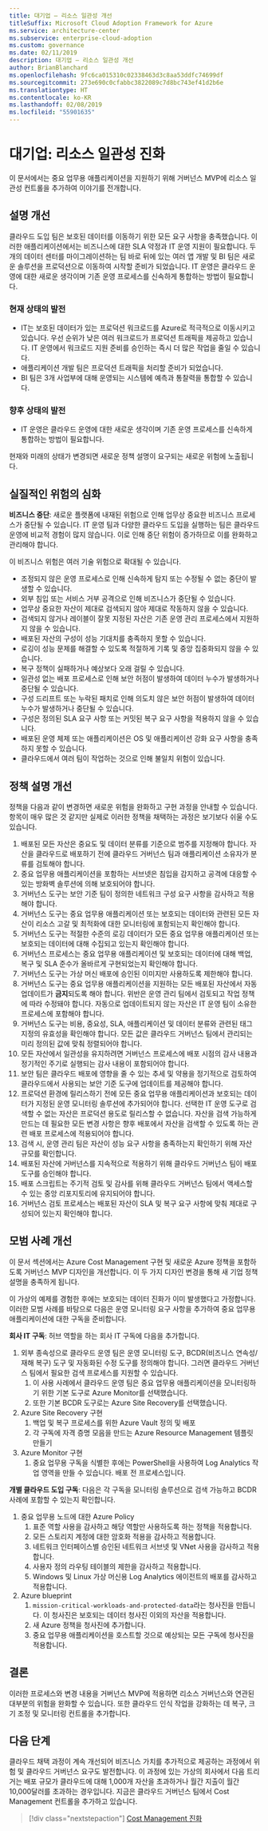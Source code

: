 ```yaml
---
title: 대기업 – 리소스 일관성 개선
titleSuffix: Microsoft Cloud Adoption Framework for Azure
ms.service: architecture-center
ms.subservice: enterprise-cloud-adoption
ms.custom: governance
ms.date: 02/11/2019
description: 대기업 – 리소스 일관성 개선
author: BrianBlanchard
ms.openlocfilehash: 9fc6ca015310c02338463d3c8aa53ddfc74699df
ms.sourcegitcommit: 273e690c0cfabbc3822089c7d8bc743ef41d2b6e
ms.translationtype: HT
ms.contentlocale: ko-KR
ms.lasthandoff: 02/08/2019
ms.locfileid: "55901635"
---
```

# <a name="large-enterprise-resource-consistency-evolution"></a>대기업: 리소스 일관성 진화

이 문서에서는 중요 업무용 애플리케이션을 지원하기 위해 거버넌스 MVP에 리소스 일관성 컨트롤을 추가하여 이야기를 전개합니다.

## <a name="evolution-of-the-narrative"></a>설명 개선

클라우드 도입 팀은 보호된 데이터를 이동하기 위한 모든 요구 사항을 충족했습니다. 이러한 애플리케이션에서는 비즈니스에 대한 SLA 약정과 IT 운영 지원이 필요합니다. 두 개의 데이터 센터를 마이그레이션하는 팀 바로 뒤에 있는 여러 앱 개발 및 BI 팀은 새로운 솔루션을 프로덕션으로 이동하여 시작할 준비가 되었습니다. IT 운영은 클라우드 운영에 대한 새로운 생각이며 기존 운영 프로세스를 신속하게 통합하는 방법이 필요합니다.

### <a name="evolution-of-current-state"></a>현재 상태의 발전

- IT는 보호된 데이터가 있는 프로덕션 워크로드를 Azure로 적극적으로 이동시키고 있습니다. 우선 순위가 낮은 여러 워크로드가 프로덕션 트래픽을 제공하고 있습니다. IT 운영에서 워크로드 지원 준비를 승인하는 즉시 더 많은 작업을 줄일 수 있습니다.
- 애플리케이션 개발 팀은 프로덕션 트래픽을 처리할 준비가 되었습니다.
- BI 팀은 3개 사업부에 대해 운영되는 시스템에 예측과 통찰력을 통합할 수 있습니다.

### <a name="evolution-of-the-future-state"></a>향후 상태의 발전

- IT 운영은 클라우드 운영에 대한 새로운 생각이며 기존 운영 프로세스를 신속하게 통합하는 방법이 필요합니다.

현재와 미래의 상태가 변경되면 새로운 정책 설명이 요구되는 새로운 위험에 노출됩니다.

## <a name="evolution-of-tangible-risks"></a>실질적인 위험의 심화

**비즈니스 중단**: 새로운 플랫폼에 내재된 위험으로 인해 업무상 중요한 비즈니스 프로세스가 중단될 수 있습니다. IT 운영 팀과 다양한 클라우드 도입을 실행하는 팀은 클라우드 운영에 비교적 경험이 많지 않습니다. 이로 인해 중단 위험이 증가하므로 이를 완화하고 관리해야 합니다.

이 비즈니스 위험은 여러 기술 위험으로 확대될 수 있습니다.

- 조정되지 않은 운영 프로세스로 인해 신속하게 탐지 또는 수정될 수 없는 중단이 발생할 수 있습니다.
- 외부 침입 또는 서비스 거부 공격으로 인해 비즈니스가 중단될 수 있습니다.
- 업무상 중요한 자산이 제대로 검색되지 않아 제대로 작동하지 않을 수 있습니다.
- 검색되지 않거나 레이블이 잘못 지정된 자산은 기존 운영 관리 프로세스에서 지원하지 않을 수 있습니다.
- 배포된 자산의 구성이 성능 기대치를 충족하지 못할 수 있습니다.
- 로깅이 성능 문제를 해결할 수 있도록 적절하게 기록 및 중앙 집중화되지 않을 수 있습니다.
- 복구 정책이 실패하거나 예상보다 오래 걸릴 수 있습니다.
- 일관성 없는 배포 프로세스로 인해 보안 허점이 발생하여 데이터 누수가 발생하거나 중단될 수 있습니다.
- 구성 드리프트 또는 누락된 패치로 인해 의도치 않은 보안 허점이 발생하여 데이터 누수가 발생하거나 중단될 수 있습니다.
- 구성은 정의된 SLA 요구 사항 또는 커밋된 복구 요구 사항을 적용하지 않을 수 있습니다.
- 배포된 운영 체제 또는 애플리케이션은 OS 및 애플리케이션 강화 요구 사항을 충족하지 못할 수 있습니다.
- 클라우드에서 여러 팀이 작업하는 것으로 인해 불일치 위험이 있습니다.

## <a name="evolution-of-the-policy-statements"></a>정책 설명 개선

정책을 다음과 같이 변경하면 새로운 위험을 완화하고 구현 과정을 안내할 수 있습니다. 항목이 매우 많은 것 같지만 실제로 이러한 정책을 채택하는 과정은 보기보다 쉬울 수도 있습니다.

1. 배포된 모든 자산은 중요도 및 데이터 분류를 기준으로 범주를 지정해야 합니다. 자산을 클라우드로 배포하기 전에 클라우드 거버넌스 팀과 애플리케이션 소유자가 분류를 검토해야 합니다.
2. 중요 업무용 애플리케이션을 포함하는 서브넷은 침입을 감지하고 공격에 대응할 수 있는 방화벽 솔루션에 의해 보호되어야 합니다.
3. 거버넌스 도구는 보안 기준 팀이 정의한 네트워크 구성 요구 사항을 감사하고 적용해야 합니다.
4. 거버넌스 도구는 중요 업무용 애플리케이션 또는 보호되는 데이터와 관련된 모든 자산이 리소스 고갈 및 최적화에 대한 모니터링에 포함되는지 확인해야 합니다.
5. 거버넌스 도구는 적절한 수준의 로깅 데이터가 모든 중요 업무용 애플리케이션 또는 보호되는 데이터에 대해 수집되고 있는지 확인해야 합니다.
6. 거버넌스 프로세스는 중요 업무용 애플리케이션 및 보호되는 데이터에 대해 백업, 복구 및 SLA 준수가 올바르게 구현되었는지 확인해야 합니다.
7. 거버넌스 도구는 가상 머신 배포에 승인된 이미지만 사용하도록 제한해야 합니다.
8. 거버넌스 도구는 중요 업무용 애플리케이션을 지원하는 모든 배포된 자산에서 자동 업데이트가 **금지**되도록 해야 합니다. 위반은 운영 관리 팀에서 검토되고 작업 정책에 따라 수정돼야 합니다. 자동으로 업데이트되지 않는 자산은 IT 운영 팀이 소유한 프로세스에 포함해야 합니다.
9. 거버넌스 도구는 비용, 중요성, SLA, 애플리케이션 및 데이터 분류와 관련된 태그 지정의 유효성을 확인해야 합니다. 모든 값은 클라우드 거버넌스 팀에서 관리되는 미리 정의된 값에 맞춰 정렬되어야 합니다.
10. 모든 자산에서 일관성을 유지하려면 거버넌스 프로세스에 배포 시점의 감사 내용과 정기적인 주기로 실행되는 감사 내용이 포함되어야 합니다.
11. 보안 팀은 클라우드 배포에 영향을 줄 수 있는 추세 및 약용을 정기적으로 검토하여 클라우드에서 사용되는 보안 기준 도구에 업데이트를 제공해야 합니다.
12. 프로덕션 환경에 릴리스하기 전에 모든 중요 업무용 애플리케이션과 보호되는 데이터가 지정된 운영 모니터링 솔루션에 추가되어야 합니다. 선택한 IT 운영 도구로 검색할 수 없는 자산은 프로덕션 용도로 릴리스할 수 없습니다. 자산을 검색 가능하게 만드는 데 필요한 모든 변경 사항은 향후 배포에서 자산을 검색할 수 있도록 하는 관련 배포 프로세스에 적용되어야 합니다.
13. 검색 시, 운영 관리 팀은 자산이 성능 요구 사항을 충족하는지 확인하기 위해 자산 규모를 확인합니다.
14. 배포된 자산에 거버넌스를 지속적으로 적용하기 위해 클라우드 거버넌스 팀이 배포 도구를 승인해야 합니다.
15. 배포 스크립트는 주기적 검토 및 감사를 위해 클라우드 거버넌스 팀에서 액세스할 수 있는 중앙 리포지토리에 유지되어야 합니다.
16. 거버넌스 검토 프로세스는 배포된 자산이 SLA 및 복구 요구 사항에 맞춰 제대로 구성되어 있는지 확인해야 합니다.

## <a name="evolution-of-the-best-practices"></a>모범 사례 개선

이 문서 섹션에서는 Azure Cost Management 구현 및 새로운 Azure 정책을 포함하도록 거버넌스 MVP 디자인을 개선합니다. 이 두 가지 디자인 변경을 통해 새 기업 정책 설명을 충족하게 됩니다.

이 가상의 예제를 경험한 후에는 보호되는 데이터 진화가 이미 발생했다고 가정합니다. 이러한 모범 사례를 바탕으로 다음은 운영 모니터링 요구 사항을 추가하여 중요 업무용 애플리케이션에 대한 구독을 준비합니다.

**회사 IT 구독**: 허브 역할을 하는 회사 IT 구독에 다음을 추가합니다.

1. 외부 종속성으로 클라우드 운영 팀은 운영 모니터링 도구, BCDR(비즈니스 연속성/재해 복구) 도구 및 자동화된 수정 도구를 정의해야 합니다. 그러면 클라우드 거버넌스 팀에서 필요한 검색 프로세스를 지원할 수 있습니다.
    1. 이 사용 사례에서 클라우드 운영 팀은 중요 업무용 애플리케이션을 모니터링하기 위한 기본 도구로 Azure Monitor를 선택했습니다.
    2. 또한 기본 BCDR 도구로는 Azure Site Recovery를 선택했습니다.
2. Azure Site Recovery 구현
    1. 백업 및 복구 프로세스를 위한 Azure Vault 정의 및 배포
    2. 각 구독에 자격 증명 모음을 만드는 Azure Resource Management 템플릿 만들기
3. Azure Monitor 구현
    1. 중요 업무용 구독을 식별한 후에는 PowerShell을 사용하여 Log Analytics 작업 영역을 만들 수 있습니다. 배포 전 프로세스입니다.

**개별 클라우드 도입 구독**: 다음은 각 구독을 모니터링 솔루션으로 검색 가능하고 BCDR 사례에 포함할 수 있는지 확인합니다.

1. 중요 업무용 노드에 대한 Azure Policy
    1. 표준 역할 사용을 감사하고 해당 역할만 사용하도록 하는 정책을 적용합니다.
    2. 모든 스토리지 계정에 대한 암호화 적용을 감사하고 적용합니다.
    3. 네트워크 인터페이스별 승인된 네트워크 서브넷 및 VNet 사용을 감사하고 적용합니다.
    4. 사용자 정의 라우팅 테이블의 제한을 감사하고 적용합니다.
    5. Windows 및 Linux 가상 머신용 Log Analytics 에이전트의 배포를 감사하고 적용합니다.
2. Azure blueprint
    1. `mission-critical-workloads-and-protected-data`라는 청사진을 만듭니다. 이 청사진은 보호되는 데이터 청사진 이외의 자산을 적용합니다.
    2. 새 Azure 정책을 청사진에 추가합니다.
    3. 중요 업무용 애플리케이션을 호스트할 것으로 예상되는 모든 구독에 청사진을 적용합니다.

## <a name="conclusion"></a>결론

이러한 프로세스와 변경 내용을 거버넌스 MVP에 적용하면 리소스 거버넌스와 연관된 대부분의 위험을 완화할 수 있습니다. 또한 클라우드 인식 작업을 강화하는 데 복구, 크기 조정 및 모니터링 컨트롤을 추가합니다.

## <a name="next-steps"></a>다음 단계

클라우드 채택 과정이 계속 개선되어 비즈니스 가치를 추가적으로 제공하는 과정에서 위험 및 클라우드 거버넌스 요구도 발전합니다. 이 과정에 있는 가상의 회사에서 다음 트리거는 배포 규모가 클라우드에 대해 1,000개 자산을 초과하거나 월간 지출이 월간 10,000달러를 초과하는 경우입니다. 지금은 클라우드 거버넌스 팀에서 Cost Management 컨트롤을 추가하고 있습니다.

> [!div class="nextstepaction"]
> [Cost Management 진화](./cost-management-evolution.md)